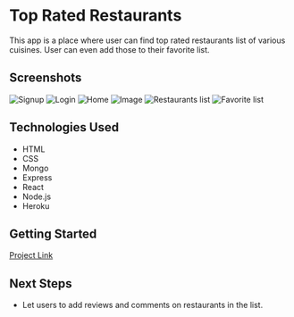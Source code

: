 # Top Rated Restaurants

This app is a place where user can find top rated restaurants list of various cuisines. User can even add those to their favorite list.

## Screenshots
![Signup](https://i.imgur.com/i4PnR5p.png)
![Login](https://i.imgur.com/40x8QV9.png)
![Home](https://i.imgur.com/TcxqNL0.png)
![Image](https://i.imgur.com/8RLJy8B.jpeg)
![Restaurants list](https://i.imgur.com/XtPrgGe.png)
![Favorite list](https://i.imgur.com/O1h24vj.png)

## Technologies Used

* HTML
* CSS
* Mongo
* Express
* React
* Node.js
* Heroku

## Getting Started

[Project Link](https://react-restaurant-project.herokuapp.com/)

## Next Steps

* Let users to add reviews and comments on restaurants in the list.

